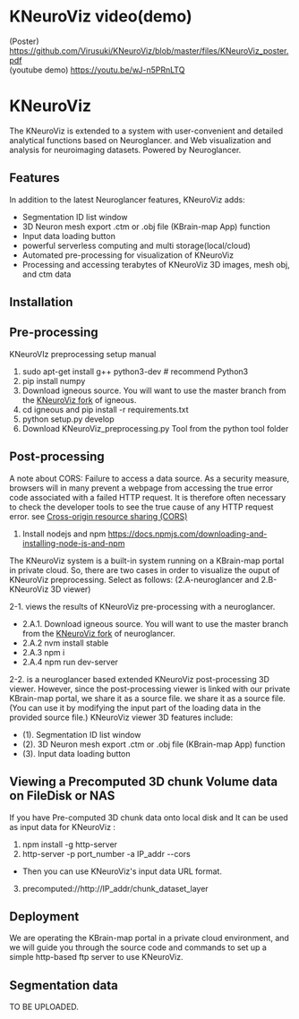 # KNeuroViz video(demo)
(Poster) https://github.com/Virusuki/KNeuroViz/blob/master/files/KNeuroViz_poster.pdf   
(youtube demo) https://youtu.be/wJ-n5PRnLTQ

# KNeuroViz
The KNeuroViz is extended to a system with user-convenient and detailed analytical functions based on Neuroglancer.
and Web visualization and analysis for neuroimaging datasets. Powered by Neuroglancer.

## Features
In addition to the latest Neuroglancer features, KNeuroViz adds:
- Segmentation ID list window
- 3D Neuron mesh export .ctm or .obj file (KBrain-map App) function 
- Input data loading button
- powerful serverless computing and multi storage(local/cloud)
- Automated pre-processing for visualization of KNeuroViz
- Processing and accessing terabytes of KNeuroViz 3D images, mesh obj, and ctm data

## Installation
## Pre-processing
KNeuroVIz preprocessing setup manual

1. sudo apt-get install g++ python3-dev # recommend Python3
2. pip install numpy
3. Download igneous source. You will want to use the master branch from the [KNeuroViz fork](https://github.com/KBRI-NCRG/igneous) of igneous.
4. cd igneous and pip install -r requirements.txt
5. python setup.py develop
6. Download KNeuroViz_preprocessing.py Tool from the python tool folder

## Post-processing

A note about CORS: Failure to access a data source.
As a security measure, browsers will in many prevent a webpage from accessing the true error code associated with a failed HTTP request. It is therefore often necessary to check the developer tools to see the true cause of any HTTP request error. see [Cross-origin resource sharing (CORS)](https://en.wikipedia.org/wiki/Cross-origin_resource_sharing)

1.	Install nodejs and npm https://docs.npmjs.com/downloading-and-installing-node-js-and-npm

The KNeuroViz system is a built-in system running on a KBrain-map portal in private cloud.
So, there are two cases in order to visualize the ouput of KNeuroViz preprocessing. 
Select as follows: (2.A-neuroglancer and 2.B-KNeuroViz 3D viewer)

2-1. views the results of KNeuroViz pre-processing with a neuroglancer.
- 2.A.1. Download igneous source. You will want to use the master branch from the [KNeuroViz fork](https://github.com/KBRI-NCRG/neuroglancer) of neuroglancer. 
- 2.A.2 nvm install stable
- 2.A.3 npm i
- 2.A.4 npm run dev-server
 
2-2. is a neuroglancer based extended KNeuroViz post-processing 3D viewer. However, since the post-processing viewer is linked with our private KBrain-map portal, 
  we share it as a source file. we share it as a source file. (You can use it by modifying the input part of the loading data in the provided source file.)
  KNeuroViz viewer 3D features include:
- (1).	Segmentation ID list window
- (2).	3D Neuron mesh export .ctm or .obj file (KBrain-map App) function
- (3).	Input data loading button

## Viewing a Precomputed 3D chunk Volume data on FileDisk or NAS
If you have Pre-computed 3D chunk data onto local disk and It can be used as input data for KNeuroViz :

1. npm install -g http-server
2. http-server -p port_number -a IP_addr --cors
- Then you can use KNeuroViz's input data URL format.
3. precomputed://http://IP_addr/chunk_dataset_layer

## Deployment
We are operating the KBrain-map portal in a private cloud environment, and we will guide you through the source code and commands to set up a simple http-based ftp server to use KNeuroViz.

## Segmentation data
TO BE UPLOADED.


